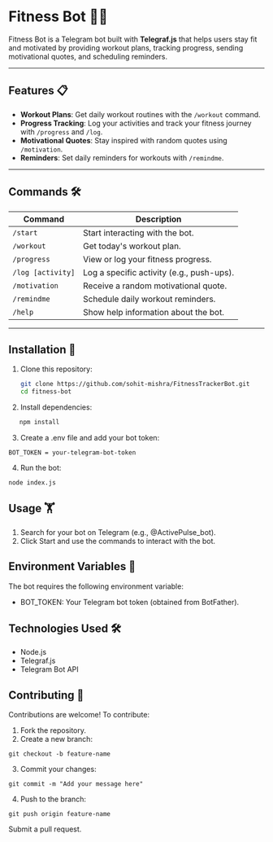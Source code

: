 # Fitness Bot 🤖💪

Fitness Bot is a Telegram bot built with **Telegraf.js** that helps users stay fit and motivated by providing workout plans, tracking progress, sending motivational quotes, and scheduling reminders.

---

## Features 📋

- **Workout Plans**: Get daily workout routines with the `/workout` command.
- **Progress Tracking**: Log your activities and track your fitness journey with `/progress` and `/log`.
- **Motivational Quotes**: Stay inspired with random quotes using `/motivation`.
- **Reminders**: Set daily reminders for workouts with `/remindme`.

---

## Commands 🛠️

| Command           | Description                               |
| ----------------- | ----------------------------------------- |
| `/start`          | Start interacting with the bot.           |
| `/workout`        | Get today's workout plan.                 |
| `/progress`       | View or log your fitness progress.        |
| `/log [activity]` | Log a specific activity (e.g., push-ups). |
| `/motivation`     | Receive a random motivational quote.      |
| `/remindme`       | Schedule daily workout reminders.         |
| `/help`           | Show help information about the bot.      |

---

## Installation 🚀

1. Clone this repository:

   ```bash
   git clone https://github.com/sohit-mishra/FitnessTrackerBot.git
   cd fitness-bot
   ```

2. Install dependencies:

```bash
   npm install
```

3. Create a .env file and add your bot token:

```
BOT_TOKEN = your-telegram-bot-token
```

4. Run the bot:

```
node index.js
```

## Usage 🏋️

1. Search for your bot on Telegram (e.g., @ActivePulse_bot).
2. Click Start and use the commands to interact with the bot.

## Environment Variables 📁

The bot requires the following environment variable:

- BOT_TOKEN: Your Telegram bot token (obtained from BotFather).

## Technologies Used 🛠️

- Node.js
- Telegraf.js
- Telegram Bot API

## Contributing 🤝

Contributions are welcome! To contribute:

1. Fork the repository.
2. Create a new branch:

```
git checkout -b feature-name
```

3. Commit your changes:

```
git commit -m "Add your message here"
```

4. Push to the branch:

```
git push origin feature-name
```

Submit a pull request.
